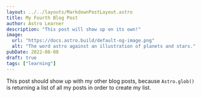 ```yaml
---
layout: ../../layouts/MarkdownPostLayout.astro
title: My Fourth Blog Post
author: Astro Learner
description: "This post will show up on its own!"
image:
  url: "https://docs.astro.build/default-og-image.png"
  alt: "The word astro against an illustration of planets and stars."
pubDate: 2022-08-08
draft: true
tags: ["learning"]
---
```


This post should show up with my other blog posts, because `Astro.glob()` is returning a list of all my posts in order to create my list.
